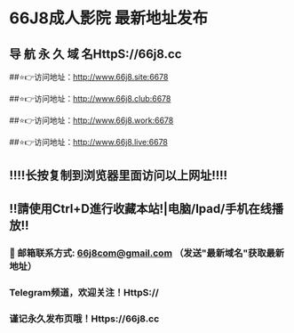 # 66J8成人影院 最新地址发布 
## 导 航 永 久 域 名HttpS://66j8.cc

##⭐️👉访问地址：http://www.66j8.site:6678

##⭐️👉访问地址：http://www.66j8.club:6678

##⭐️👉访问地址：http://www.66j8.work:6678

##⭐️👉访问地址：http://www.66j8.live:6678

## ‼️‼️长按复制到浏览器里面访问以上网址‼️‼️ 
## ‼️請使用Ctrl+D進行收藏本站!|电脑/Ipad/手机在线播放‼️  
### 📧 邮箱联系方式: 66j8com@gmail.com （发送"最新域名"获取最新地址）
### Telegram频道，欢迎关注！HttpS://
### 谨记永久发布页哦！Https://66j8.cc
